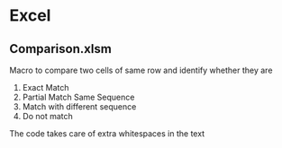 # Excel
## Comparison.xlsm

Macro to compare two cells of same row and identify whether they are
1. Exact Match
2. Partial Match Same Sequence
3. Match with different sequence
4. Do not match

The code takes care of extra whitespaces in the text
